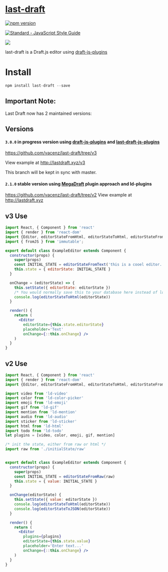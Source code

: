# [last-draft](http://lastdraft.xyz)

[![npm version](https://badge.fury.io/js/last-draft.svg)](https://badge.fury.io/js/last-draft)

[![Standard - JavaScript Style Guide](https://img.shields.io/badge/code%20style-standard-brightgreen.svg)](http://standardjs.com/)

![](https://raw.githubusercontent.com/vacenz/last-draft/master/example/public/screenshot.gif)

last-draft is a Draft.js editor using [draft-js-plugins](https://draft-js-plugins.com)

# Install
```jsx
npm install last-draft --save
```

## Important Note:

Last Draft now has 2 maintained versions:

## Versions

#### `3.0.0` in progress version using [draft-js-plugins](https://draft-js-plugins.com) and [last-draft-js-plugins](https://github.com/vacenz/last-draft-js-plugins)

https://github.com/vacenz/last-draft/tree/v3

View example at http://lastdraft.xyz/v3

This branch will be kept in sync with master.

#### `2.1.0` stable version using [MegaDraft](https://github.com/globocom/megadraft) plugin approach and ld-plugins

https://github.com/vacenz/last-draft/tree/v2
View example at http://lastdraft.xyz

## v3 Use
```jsx
import React, { Component } from 'react'
import { render } from 'react-dom'
import {Editor, editorStateFromHtml, editorStateToHtml, editorStateFromRaw, editorStateFromText} from 'last-draft'
import { fromJS } from 'immutable';

export default class ExampleEditor extends Component {
  constructor(props) {
    super(props)
    const INITIAL_STATE = editorStateFromText('this is a cooel editor... 🏄🌠🏀')
    this.state = { editorState: INITIAL_STATE }
  }

  onChange = (editorState) => {
    this.setState({ editorState: editorState })
    /* You would normally save this to your database here instead of logging it */
    console.log(editorStateToHtml(editorState))
  }

  render() {
    return (
      <Editor
        editorState={this.state.editorState}
        placeholder='Text'
        onChange={::this.onChange} />
    )
  }
}
```

## v2 Use
```jsx
import React, { Component } from 'react'
import { render } from 'react-dom'
import {Editor, editorStateFromHtml, editorStateToHtml, editorStateFromRaw, editorStateToJSON} from 'last-draft'

import video from 'ld-video'
import color from 'ld-color-picker'
import emoji from 'ld-emoji'
import gif from 'ld-gif'
import mention from 'ld-mention'
import audio from 'ld-audio'
import sticker from 'ld-sticker'
import html from 'ld-html'
import todo from 'ld-todo'
let plugins = [video, color, emoji, gif, mention]

/* init the state, either from raw or html */
import raw from './initialState/raw'


export default class ExampleEditor extends Component {
  constructor(props) {
    super(props)
    const INITIAL_STATE = editorStateFromRaw(raw)
    this.state = { value: INITIAL_STATE }
  }

  onChange(editorState) {
    this.setState({ value: editorState })
    console.log(editorStateToHtml(editorState))
    console.log(editorStateToJSON(editorState))
  }

  render() {
    return (
      <Editor
        plugins={plugins}
        editorState={this.state.value}
        placeholder='Enter text...'
        onChange={::this.onChange} />
    )
  }
}
```
